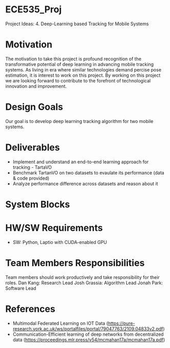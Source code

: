 # ECE535_Proj
Project Ideas: 4. Deep-Learning based Tracking for Mobile Systems

# Motivation
The motivation to take this project is profound recognition of the transformative potential of deep learning in advancing mobile tracking systems. As living in era where similar technologies demand percise pose estimation, it is interest to work on this project. By working on this project we are looking forward to contribute to the forefront of technological innovation and improvement.

# Design Goals
Our goal is to develop deep learning tracking algorithm for two mobile systems.

# Deliverables
- Implement and understand an end-to-end learning approach for tracking - TartaVO
- Benchmark TartanVO on two datasets to evaulate its performance (data & code provided)
- Analyze performance difference across datasets and reason about it

# System Blocks

# HW/SW Requirements
- SW: Python, Laptio with CUDA-enabled GPU

# Team Members Responsibilities
Team members should work productively and take responsibility for their roles.
Dan Kang: Research Lead
Josh Grassia: Algorithm Lead
Jonah Park: Software Lead

# References
- Multimodal Federated Learning on IOT Data (https://pure-research.york.ac.uk/ws/portalfiles/portal/79047763/2109.04833v2.pdf)
- Communication-Efficient learning of deep networks from decentralized data (https://proceedings.mlr.press/v54/mcmahan17a/mcmahan17a.pdf)

